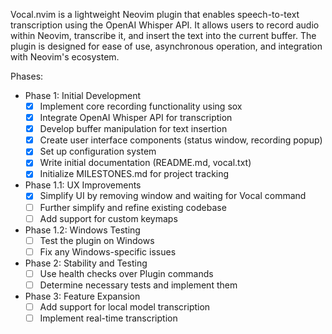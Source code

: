 Vocal.nvim is a lightweight Neovim plugin that enables speech-to-text transcription using the OpenAI Whisper API. It allows users to record audio within Neovim, transcribe it, and insert the text into the current buffer. The plugin is designed for ease of use, asynchronous operation, and integration with Neovim's ecosystem.

Phases:
  - Phase 1: Initial Development
    - [x] Implement core recording functionality using sox
    - [x] Integrate OpenAI Whisper API for transcription
    - [x] Develop buffer manipulation for text insertion
    - [x] Create user interface components (status window, recording popup)
    - [x] Set up configuration system
    - [x] Write initial documentation (README.md, vocal.txt)
    - [x] Initialize MILESTONES.md for project tracking

  - Phase 1.1: UX Improvements
    - [x] Simplify UI by removing window and waiting for Vocal command
    - [ ] Further simplify and refine existing codebase
    - [ ] Add support for custom keymaps

  - Phase 1.2: Windows Testing
    - [ ] Test the plugin on Windows
    - [ ] Fix any Windows-specific issues

  - Phase 2: Stability and Testing
    - [ ] Use health checks over Plugin commands
    - [ ] Determine necessary tests and implement them

  - Phase 3: Feature Expansion
    - [ ] Add support for local model transcription
    - [ ] Implement real-time transcription

